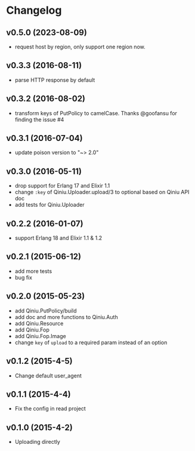 # Changelog

## v0.5.0 (2023-08-09)

* request host by region, only support one region now.

## v0.3.3 (2016-08-11)

* parse HTTP response by default

## v0.3.2 (2016-08-02)

* transform keys of PutPolicy to camelCase. Thanks @goofansu for finding the issue #4

## v0.3.1 (2016-07-04)

* update poison version to "~> 2.0"

## v0.3.0 (2016-05-11)

* drop support for Erlang 17 and Elixir 1.1
* change `:key` of Qiniu.Uploader.upload/3 to optional based on Qiniu API doc
* add tests for Qiniu.Uploader

## v0.2.2 (2016-01-07)

* support Erlang 18 and Elixir 1.1 & 1.2

## v0.2.1 (2015-06-12)

* add more tests
* bug fix

## v0.2.0 (2015-05-23)

* add Qiniu.PutPolicy/build
* add doc and more functions to Qiniu.Auth
* add Qiniu.Resource
* add Qiniu.Fop
* add Qiniu.Fop.Image
* change `key` of `upload` to a required param instead of an option

## v0.1.2 (2015-4-5)

* Change default user_agent

## v0.1.1 (2015-4-4)

* Fix the config in read project

## v0.1.0 (2015-4-2)

* Uploading directly
